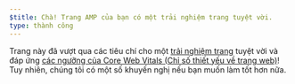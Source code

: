 ```yaml
---
$title: Chà! Trang AMP của bạn có một trải nghiệm trang tuyệt vời.
type: thành công
---
```


Trang này đã vượt qua các tiêu chí cho một [trải nghiệm trang](https://developers.google.com/search/docs/guides/page-experience) tuyệt vời và đáp ứng [các ngưỡng của Core Web Vitals (Chỉ số thiết yếu về trang web)](http://web.dev/vitals)! Tuy nhiên, chúng tôi có một số khuyến nghị nếu bạn muốn làm tốt hơn nữa.
